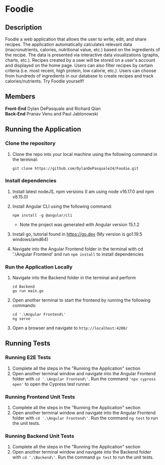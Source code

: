 # Foodie
## Description 
Foodie a web application that allows the user to write, edit, and share recipes. The application automatically calculates relevant data (macronutrients, calories, nutritional value, etc.) based on the ingredients of the recipe. The data is presented via interactive data visualizations (graphs, charts, etc.). Recipes created by a user will be stored on a user's account and displayed on the home page. Users can also filter recipes by certain criteria (i.e. most recent, high protein, low calorie, etc.). Users can choose from hundreds of ingredients in our database to create recipes and track calories/nutrients. Try Foodie yourself!
## Members
**Front-End**
 Dylan DePasquale and Richard Qian  
 **Back-End**
Pranav Venu and Paul Jablonowski

## Running the Application
### Clone the repository
1. Clone the repo into your local machine using the following command in the terminal: 
    ```console
    git clone https://github.com/DylanDePasquale24/Foodie.git
    ```

### Install dependencies
 1. Install latest nodeJS, npm versions (I am using node v16.17.0 and npm v8.15.0)
   
 2. Install Angular CLI using the following command: 
    ```console
    npm install -g @angular/cli
    ```
    * Note the project was generated with Angular version 15.1.2

 3. Install go, tutorial found in https://go.dev (My version is go1.19.5 windows/amd64)

 4. Navigate into the Angular Frontend folder in the terminal with cd '.\Angular Frontend\' and run ```npm install``` to install dependencies

### Run the Application Locally
 1. Navigate into the Backend folder in the terminal and perform
    ```console
    cd Backend
    go run main.go
    ```
 2. Open another terminal to start the frontend by running the following commands:
    ```console
    cd '.\Angular Frontend\'
    ng serve
    ```
 3. Open a browser and navigate to `http://localhost:4200/`

## Running Tests

### Running E2E Tests
 1. Complete all the steps in the "Running the Application" section
 2. Open another terminal window and navigate into the Angular Frontend folder with `cd '.\Angular Frontend\'`. Run the command `'npx cypress open'` to open the Cypress test runner.

### Running Frontend Unit Tests
 1. Complete all the steps in the "Running the Application" section
 2. Open another terminal window and navigate into the Angular Frontend folder with `cd '.\Angular Frontend\'`. Run the command `ng test` to run the unit tests.

### Running Backend Unit Tests
 1. Complete all the steps in the "Running the Application" section
 2. Open another terminal window and navigate into the Backend folder with `cd '.\Backend\'`. Run the command `go test` to run the unit tests.
